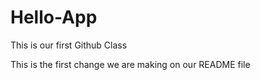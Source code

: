 # Hello-App
This is our first Github Class

This is the first change we are making on our README file
